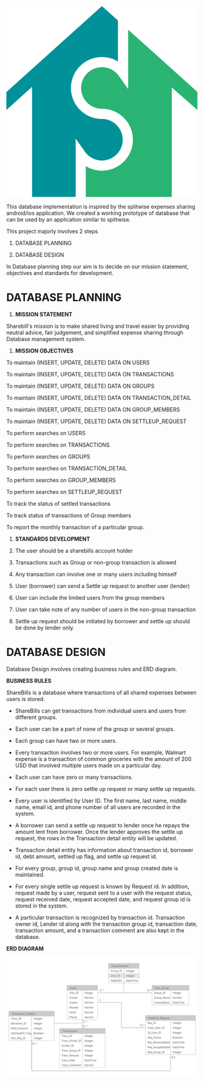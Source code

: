 ![](https://github.com/kbpavan/Splitwise-concept-database-Implemetation/blob/master/Images/1.png)

This database implementation is inspired by the splitwise expenses sharing
android/ios application. We created a working prototype of database that can be
used by an application similar to splitwise.

This project majorly involves 2 steps

1.  DATABASE PLANNING

2.  DATABASE DESIGN

In Database planning step our aim is to decide on our mission statement, objectives
and standards for development.

DATABASE PLANNING
===============================

1.  **MISSION STATEMENT**

Sharebill's mission is to make shared living and travel easier by providing
neutral advice, fair judgement, and simplified expense sharing through Database
management system.

1.  **MISSION OBJECTIVES**

To maintain (INSERT, UPDATE, DELETE) DATA ON USERS

To maintain (INSERT, UPDATE, DELETE) DATA ON TRANSACTIONS

To maintain (INSERT, UPDATE, DELETE) DATA ON GROUPS

To maintain (INSERT, UPDATE, DELETE) DATA ON TRANSACTION_DETAIL

To maintain (INSERT, UPDATE, DELETE) DATA ON GROUP_MEMBERS

To maintain (INSERT, UPDATE, DELETE) DATA ON SETTLEUP_REQUEST

To perform searches on USERS

To perform searches on TRANSACTIONS

To perform searches on GROUPS

To perform searches on TRANSACTION_DETAIL

To perform searches on GROUP_MEMBERS

To perform searches on SETTLEUP_REQUEST

To track the status of settled transactions

To track status of transactions of Group members

To report the monthly transaction of a particular group.

1.  **STANDARDS DEVELOPMENT**

2.  The user should be a sharebills account holder

3.  Transactions such as Group or non-group transaction is allowed

4.  Any transaction can involve one or many users including himself

5.  User (borrower) can send a Settle up request to another user (lender)

6.  User can include the limited users from the group members

7.  User can take note of any number of users in the non-group transaction

8.  Settle up request should be initiated by borrower and settle up should be
    done by lender only.

DATABASE DESIGN
=========================

Database Design involves creating business rules and ERD diagram.

**BUSINESS RULES**

ShareBills is a database where transactions of all shared expenses between users
is stored.

-   ShareBills can get transactions from individual users and users from
    different groups.

-   Each user can be a part of none of the group or several groups.

-   Each group can have two or more users.

-   Every transaction involves two or more users. For example, Walmart expense
    is a transaction of common groceries with the amount of 200 USD that
    involved multiple users made on a particular day.

-   Each user can have zero or many transactions.

-   For each user there is zero settle up request or many settle up requests.

-   Every user is identified by User ID. The first name, last name, middle name,
    email id, and phone number of all users are recorded in the system.

-   A borrower can send a settle up request to lender once he repays the amount
    lent from borrower. Once the lender approves the settle up request, the rows
    in the Transaction detail entity will be updated.

-   Transaction detail entity has information about transaction id, borrower id,
    debt amount, settled up flag, and settle up request id.

-   For every group, group id, group name and group created date is maintained.

-   For every single settle up request is known by Request id. In addition,
    request made by a user, request sent to a user with the request status,
    request received date, request accepted date, and request group id is stored
    in the system.

-   A particular transaction is recognized by transaction id. Transaction owner
    id, Lender id along with the transaction group id, transaction date,
    transaction amount, and a transaction comment are also kept in the database.

**ERD DIAGRAM**

![](https://github.com/kbpavan/Splitwise-concept-database-Implemetation/blob/master/Images/2.jpg)
